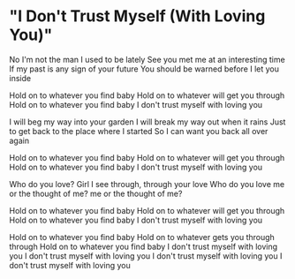 # "I Don't Trust Myself (With Loving You)"

No I'm not the man I used to be lately
See you met me at an interesting time
If my past is any sign of your future
You should be warned before I let you inside

Hold on to whatever you find baby
Hold on to whatever will get you through
Hold on to whatever you find baby
I don't trust myself with loving you

I will beg my way into your garden
I will break my way out when it rains
Just to get back to the place where I started
So I can want you back all over again

Hold on to whatever you find baby
Hold on to whatever will get you through
Hold on to whatever you find baby
I don't trust myself with loving you

Who do you love?
Girl I see through, through your love
Who do you love me or the thought of me? me or the thought of me?

Hold on to whatever you find baby
Hold on to whatever will get you through
Hold on to whatever you find baby
I don't trust myself with loving you

Hold on to whatever you find baby
Hold on to whatever gets you through through
Hold on to whatever you find baby
I don't trust myself with loving you
I don't trust myself with loving you
I don't trust myself with loving you
I don't trust myself with loving you
